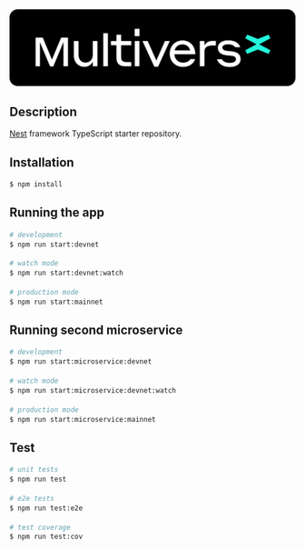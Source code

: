 
<div style="text-align:center">
  <img
  src="https://github.com/multiversx/mx-chain-go/blob/master/multiversx-logo.svg"
  alt="MultiversX">
</div>

## Description

[Nest](https://github.com/nestjs/nest) framework TypeScript starter repository.

## Installation

```bash
$ npm install
```

## Running the app

```bash
# development
$ npm run start:devnet

# watch mode
$ npm run start:devnet:watch

# production mode
$ npm run start:mainnet
```

## Running second microservice
```bash
# development
$ npm run start:microservice:devnet

# watch mode
$ npm run start:microservice:devnet:watch

# production mode
$ npm run start:microservice:mainnet
```

## Test

```bash
# unit tests
$ npm run test

# e2e tests
$ npm run test:e2e

# test coverage
$ npm run test:cov
```
